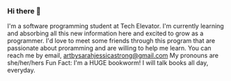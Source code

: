 ### Hi there 👋

<!--
**sarahjstrong/sarahjstrong** is a ✨ _special_ ✨ repository because its `README.md` (this file) appears on your GitHub profile.

Here are some ideas to get you started:
-->
I'm a software programming student at Tech Elevator.
I'm currently learning and absorbing all this new information here and excited to grow as a programmer.
I'd love to meet some friends through this program that are passionate about proramming and are willing to help me learn.
You can reach me by email, artbysarahjessicastrong@gmail.com
My pronouns are she/her/hers
Fun Fact: I'm a HUGE bookworm! I will talk books all day, everyday. 

